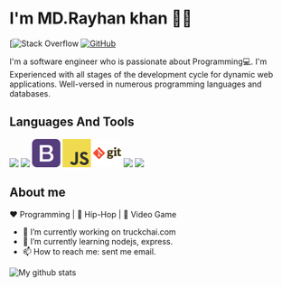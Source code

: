 # I'm MD.Rayhan khan 👨‍💻
[![Stack Overflow](https://img.shields.io/badge/-Stack%20Overflow-222222?style=flat-square&logo=stack-overflow&logoColor=white&link=https://stackoverflow.com/users/11375431/mohammad-rayhun?tab=profile)
[![GitHub](https://img.shields.io/badge/-GitHub-181717?style=flat-square&logo=github&link=https://github.com/Rayhun/)](https://github.com/Rayhun/)

I'm a software engineer who is passionate about Programming💻. I'm Experienced with all stages of the development cycle for dynamic web applications. Well-versed in numerous programming languages and databases.

## Languages And Tools

<code><img height="50" src="https://camo.githubusercontent.com/f72f377226de9f17aa8de60aacd287069503c807/68747470733a2f2f63646e2e737667706f726e2e636f6d2f6c6f676f732f68746d6c2d352e737667"></code>
<code><img height="50" src="https://camo.githubusercontent.com/f68dff6e71f5f47d3cbb727b0112b162b2cf32a1/68747470733a2f2f63646e2e737667706f726e2e636f6d2f6c6f676f732f6373732d332e737667"></code>
<code><img height="50" src="https://raw.githubusercontent.com/github/explore/80688e429a7d4ef2fca1e82350fe8e3517d3494d/topics/bootstrap/bootstrap.png"></code>
<code><img height="50" src="https://raw.githubusercontent.com/github/explore/80688e429a7d4ef2fca1e82350fe8e3517d3494d/topics/javascript/javascript.png"></code>
<code><img height="50" src="https://raw.githubusercontent.com/github/explore/80688e429a7d4ef2fca1e82350fe8e3517d3494d/topics/git/git.png"></code>
<code><img height="50" src="https://camo.githubusercontent.com/66a1645d7bba4fb68b45ecb54d914787c6c61fb1/68747470733a2f2f6173736574732e676574706f73746d616e2e636f6d2f636f6d6d6f6e2d73686172652f706f73746d616e2d6c6f676f2d686f72697a6f6e74616c2d333230783133322e706e67"></code>
<code><img height="50" src="https://i.postimg.cc/65xdkKDK/ap4924y2.jpg"></code>
## About me

:heart: Programming | :black_heart: Hip-Hop | :blue_heart: Video Game

- 🔭 I’m currently working on truckchai.com
- 🌱 I’m currently learning nodejs, express.
- 📫 How to reach me: sent me email.


![My github stats](https://github.com/Rayhun?tab=stars)
